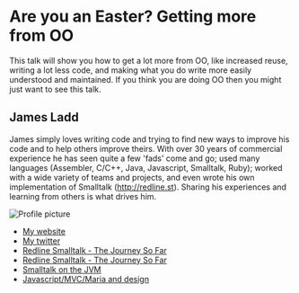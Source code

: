 # Are you an Easter? Getting more from OO

This talk will show you how to get a lot more from OO, like increased reuse,
writing a lot less code, and making what you do write more easily understood
and maintained. If you think you are doing OO then you might just want to see
this talk.

## James Ladd

James simply loves writing code and trying to find new ways to improve his code
and to help others improve theirs. With over 30 years of commercial experience
he has seen quite a few 'fads' come and go; used many languages 
(Assembler, C/C++, Java, Javascript, Smalltalk, Ruby); worked with a wide
variety of teams and projects, and even wrote his own implementation of
Smalltalk (http://redline.st). Sharing his experiences and learning from
others is what drives him.

![Profile picture](https://raw.github.com/jamesladd/rubyconfau-2013-cfp/master/example/profile_picture.jpg)

- [My website](http://www.jamesladdcode.com)
- [My twitter](https://twitter.com/jamesladd)
- [Redline Smalltalk - The Journey So Far](http://www.slideshare.net/seantallen/redline-smalltalk-the-journey-so-far)
- [Redline Smalltalk - The Journey So Far](http://www.redline.st/blog/2011/04/01/the-journey-so-far.html)
- [Smalltalk on the JVM](http://www.slideshare.net/esug/smalltalk-on-the-jvm)
- [Javascript/MVC/Maria and design](http://jamesladdcode.com/wp-content/uploads/2012/06/melbjs-maria-mvc-east.pdf)

